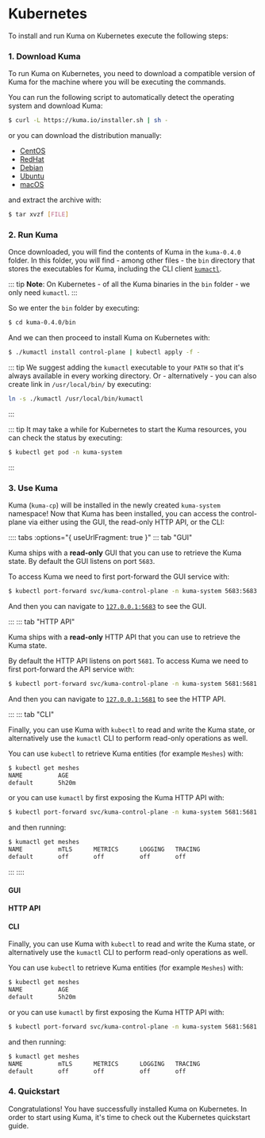 # Kubernetes

To install and run Kuma on Kubernetes execute the following steps:

### 1. Download Kuma

To run Kuma on Kubernetes, you need to download a compatible version of Kuma for the machine where you will be executing the commands.

You can run the following script to automatically detect the operating system and download Kuma:

```sh
$ curl -L https://kuma.io/installer.sh | sh -
```

or you can download the distribution manually:

* [CentOS](https://kong.bintray.com/kuma/kuma-0.4.0-centos-amd64.tar.gz)
* [RedHat](https://kong.bintray.com/kuma/kuma-0.4.0-rhel-amd64.tar.gz)
* [Debian](https://kong.bintray.com/kuma/kuma-0.4.0-debian-amd64.tar.gz)
* [Ubuntu](https://kong.bintray.com/kuma/kuma-0.4.0-ubuntu-amd64.tar.gz)
* [macOS](https://kong.bintray.com/kuma/kuma-0.4.0-darwin-amd64.tar.gz)

and extract the archive with:

```sh
$ tar xvzf [FILE]
```

### 2. Run Kuma

Once downloaded, you will find the contents of Kuma in the `kuma-0.4.0` folder. In this folder, you will find - among other files - the `bin` directory that stores the executables for Kuma, including the CLI client [`kumactl`](/docs/0.4.0/documentation/kumactl/).

::: tip
**Note**: On Kubernetes - of all the Kuma binaries in the `bin` folder - we only need `kumactl`.
:::

So we enter the `bin` folder by executing:

```sh
$ cd kuma-0.4.0/bin
```

And we can then proceed to install Kuma on Kubernetes with:

```sh
$ ./kumactl install control-plane | kubectl apply -f -
```

::: tip
We suggest adding the `kumactl` executable to your `PATH` so that it's always available in every working directory. Or - alternatively - you can also create link in `/usr/local/bin/` by executing:

```sh
ln -s ./kumactl /usr/local/bin/kumactl
```
:::

::: tip
It may take a while for Kubernetes to start the Kuma resources, you can check the status by executing:

```sh
$ kubectl get pod -n kuma-system
```
:::

### 3. Use Kuma

Kuma (`kuma-cp`) will be installed in the newly created `kuma-system` namespace! Now that Kuma has been installed, you can access the control-plane via either using the GUI, the read-only HTTP API, or the CLI:

:::: tabs :options="{ useUrlFragment: true }"
::: tab "GUI"

Kuma ships with a **read-only** GUI that you can use to retrieve the Kuma state. By default the GUI listens on port `5683`. 

To access Kuma we need to first port-forward the GUI service with:

```sh
$ kubectl port-forward svc/kuma-control-plane -n kuma-system 5683:5683
```

And then you can navigate to [`127.0.0.1:5683`](http://127.0.0.1:5683) to see the GUI.

:::
::: tab "HTTP API"

Kuma ships with a **read-only** HTTP API that you can use to retrieve the Kuma state. 

By default the HTTP API listens on port `5681`. To access Kuma we need to first port-forward the API service with:

```sh
$ kubectl port-forward svc/kuma-control-plane -n kuma-system 5681:5681
```

And then you can navigate to [`127.0.0.1:5681`](http://127.0.0.1:5681) to see the HTTP API.

:::
::: tab "CLI"

Finally, you can use Kuma with `kubectl` to read and write the Kuma state, or alternatively use the `kumactl` CLI to perform read-only operations as well.

You can use `kubectl` to retrieve Kuma entities (for example `Meshes`) with:

```sh
$ kubectl get meshes
NAME          AGE
default       5h20m
```

or you can use `kumactl` by first exposing the Kuma HTTP API with:

```sh
$ kubectl port-forward svc/kuma-control-plane -n kuma-system 5681:5681
```

and then running:

```sh
$ kumactl get meshes
NAME          mTLS      METRICS      LOGGING   TRACING
default       off       off          off       off
```

:::
::::

#### GUI



#### HTTP API



#### CLI

Finally, you can use Kuma with `kubectl` to read and write the Kuma state, or alternatively use the `kumactl` CLI to perform read-only operations as well.

You can use `kubectl` to retrieve Kuma entities (for example `Meshes`) with:

```sh
$ kubectl get meshes
NAME          AGE
default       5h20m
```

or you can use `kumactl` by first exposing the Kuma HTTP API with:

```sh
$ kubectl port-forward svc/kuma-control-plane -n kuma-system 5681:5681
```

and then running:

```sh
$ kumactl get meshes
NAME          mTLS      METRICS      LOGGING   TRACING
default       off       off          off       off
```

### 4. Quickstart

Congratulations! You have successfully installed Kuma on Kubernetes. In order to start using Kuma, it's time to check out the Kubernetes quickstart guide.
